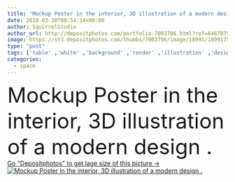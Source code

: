 ```yaml
---
title: 'Mockup Poster in the interior, 3D illustration of a modern design'
date: 2018-03-30T08:54:14+00:00
author: SquirrelStudio
author_url: http://depositphotos.com/portfolio-7003706.html?ref=64678756
image: https://st3.depositphotos.com/thumbs/7003706/image/18991/189917578/api_thumb_450.jpg?forcejpeg=true
type: "post"
tags: ['table' ,'white' ,'background' ,'render' ,'illustration' ,'design' ,'copy' ,'space' ,'business' ,'art' ,'texture' ,'up' ,'light' ,'wooden' ,'board' ,'frame' ,'old' ,'picture' ,'banner' ,'3d' ,'modern' ,'pink' ,'concept' ,'architecture' ,'estate' ,'office' ,'wall' ,'real' ,'interior' ,'blank' ,'home' ,'gallery' ,'room' ,'book' ,'inside' ,'brick' ,'template' ,'floor' ,'canvas' ,'apartment' ,'billboard' ,'concrete' ,'loft' ,'poster' ,'brand' ,'mockup' ,'mock' ,'hipster' ]
categories: 
  - space
---
```

<div aling="center">
            <font size="60"> Mockup Poster in the interior, 3D illustration of a modern design .</font>   
</div>
<div>
    <a href='https://depositphotos.com/189917578/stock-photo-mockup-poster-in-the-interior.html?ref=64678756' target=_blank > Go "Depositphotos" to get lage size of this picture ->
        <img href='https://depositphotos.com/189917578/stock-photo-mockup-poster-in-the-interior.html?ref=64678756' src='https://st3.depositphotos.com/7003706/18991/i/950/depositphotos_189917578-stock-photo-mockup-poster-in-the-interior.jpg?forcejpeg=true' alt='Mockup Poster in the interior, 3D illustration of a modern design .' >
    </a>
</div>
